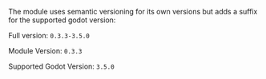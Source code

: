 The module uses semantic versioning for its own versions but adds a suffix for the supported godot version:

Full version: `0.3.3-3.5.0`

Module Version: `0.3.3`

Supported Godot Version: `3.5.0`
